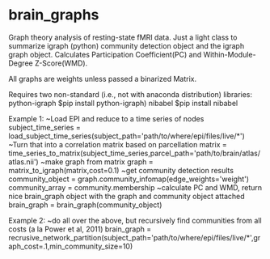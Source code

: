 # brain_graphs
Graph theory analysis of resting-state fMRI data. Just a light class to summarize igraph (python) community detection object and the igraph graph object. Calculates Participation Coefficient(PC) and Within-Module-Degree Z-Score(WMD). 

All graphs are weights unless passed a binarized Matrix.

Requires two non-standard (i.e., not with anaconda distribution) libraries:
python-igraph $pip install python-igraph)
nibabel $pip install nibabel

Example 1:
~Load EPI and reduce to a time series of nodes
subject_time_series = load_subject_time_series(subject_path='path/to/where/epi/files/live/*')
~Turn that into a correlation matrix based on parcellation
matrix = time_series_to_matrix(subject_time_series,parcel_path='path/to/brain/atlas/atlas.nii')
~make graph from matrix
graph = matrix_to_igraph(matrix,cost=0.1)
~get community detection results
community_object = graph.community_infomap(edge_weights='weight')
community_array = community.membership
~calculate PC and WMD, return nice brain_graph object with the graph and community object attached
brain_graph = brain_graph(community_object)

Example 2:
~do all over the above, but recursively find communities from all costs (a la Power et al, 2011)
brain_graph = recrusive_network_partition(subject_path='path/to/where/epi/files/live/*',graph_cost=.1,min_community_size=10)
